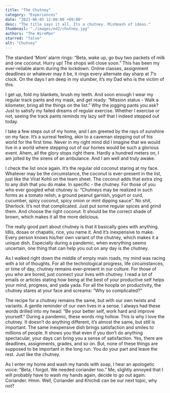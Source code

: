 ```yaml
---
title: "The Chutney"
category: "Experiences"
date: "2021-06-05 12:00:00 +09:00"
desc: "The title says it all. Its a chutney. Mishmash of ideas."
thumbnail: "./images/ed2/chutney.jpg"
authors: "The WireMan"
starred: "false"
alt: "Chutney"
---
```



The standard ‘Mom’ alarm rings: “Beta, wake up, go buy two packets of milk and one coconut. Hurry up! The shops will close soon.” This has been my ever-reliable alarm during the lockdown. Online classes, assignment deadlines or whatever may it be, it rings every alternate day sharp at 7’o clock. On the days I am deep in my slumber, it’s my Dad who is the victim of this.

I get up, fold my blankets, brush my teeth. And soon enough I wear my regular track pants and my mask, and get ready: “Mission status - Walk a kilometer, bring all the things on the list.” Why the jogging pants you ask? Just to satisfy my failed dreams of regular exercise. Whether I exercise or not, seeing the track pants reminds my lazy self that I indeed stepped out today.

I take a few steps out of my home, and I am greeted by the rays of sunshine on my face. It’s a surreal feeling, akin to a caveman stepping out of his world for the first time. Never in my right mind did I imagine that we would live in a world where stepping out of our homes would be such a glorious event. Ahem, all the glory stops right there. Hardly a hundred meters on, I am jolted by the sirens of an ambulance. And I am well and truly awake.

I check the list once again. It’s the regular old coconut staring at my face. Whatever may be the circumstance, the coconut is ever-present in the list, just like the Virat Kohli on the team sheet. The coconut adds that extra zing to any dish that you do make. In specific - the chutney. For those of you who ever googled what chutney is: “Chutneys may be realized in such forms as a tomato relish, a ground peanut garnish, yogurt or curd, cucumber, spicy coconut, spicy onion or mint dipping sauce”. No shit, Sherlock. It’s not that complicated. Just put some regular spices and grind them. And choose the right coconut. It should be the correct shade of brown, which makes it all the more delicious.

The really good part about chutney is that it basically goes with anything. Idlis, dosas or chapatis, rice, you name it. And it’s inexpensive to make. Every person knows his/her own variant of the chutney, which makes it a unique dish. Especially during a pandemic, when everything seems uncertain, one thing that can help you out on any day is the chutney.

As I walked right down the middle of empty main roads, my mind was racing with a lot of thoughts. For all the technological progress, life circumstances, or time of day, chutney remains ever-present in our culture. For those of you who are bored, just connect your lives with chutney. I read a lot of emails or articles stating how being at the best of your productive self helps your mind, progress, and yada yada. For all the hoopla on productivity, the chutney stares at your face and screams: “Why so complicated?”

The recipe for a chutney remains the same, but with our own twists and variants. A gentle reminder of our own lives in a sense. I always had these words drilled into my head: “Be your better self, work hard and improve yourself.” During a pandemic, these words ring hollow. This is why I love the chutney. It doesn’t do anything different, it’s almost the same, but still is important. The same inexpensive dish brings satisfaction and smiles to millions of people. It shows you that even if you don’t do anything spectacular, your days can bring you a sense of satisfaction. Yes, there are deadlines, assignments, grades, and so on. But, none of these things are supposed to be important in the long run. You do your part and leave the rest. Just like the chutney.

As I enter my home and wash my hands with soap, I hear an apologetic voice: “Beta, I forgot. We needed coriander too.” Me, slightly annoyed that I will probably have to wash my hands again, decide to go out again. Coriander. Hmm. Well, Coriander and Khichdi can be our next topic, why not?

